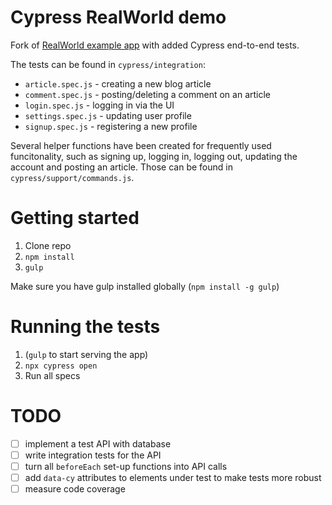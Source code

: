 # Cypress RealWorld demo

Fork of [RealWorld example app](https://github.com/gothinkster/angularjs-realworld-example-app) with added Cypress end-to-end tests.

The tests can be found in `cypress/integration`:
- `article.spec.js` - creating a new blog article
- `comment.spec.js` - posting/deleting a comment on an article
- `login.spec.js` - logging in via the UI
- `settings.spec.js` - updating user profile
- `signup.spec.js` - registering a new profile

Several helper functions have been created for frequently used funcitonality, such as signing up, logging in, logging out, updating the account and posting an article. Those can be found in `cypress/support/commands.js`.

# Getting started

1. Clone repo
2. `npm install`
3. `gulp`

Make sure you have gulp installed globally (`npm install -g gulp`)

# Running the tests

1. (`gulp` to start serving the app)
2. `npx cypress open`
3. Run all specs

# TODO

- [ ] implement a test API with database
- [ ] write integration tests for the API
- [ ] turn all `beforeEach` set-up functions into API calls
- [ ] add `data-cy` attributes to elements under test to make tests more robust
- [ ] measure code coverage
